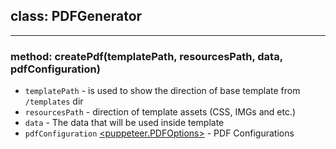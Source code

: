 ## class: PDFGenerator

***

### method: createPdf(templatePath, resourcesPath, data, pdfConfiguration)

- `templatePath` <String> - is used to show the direction of base template from `/templates` dir
- `resourcesPath` <String> - direction of template assets (CSS, IMGs and etc.)
- `data` <any> - The data that will be used inside template
- `pdfConfiguration` [<puppeteer.PDFOptions>](https://github.com/puppeteer/puppeteer/blob/master/docs/api.md#pagepdfoptions) - PDF Configurations
